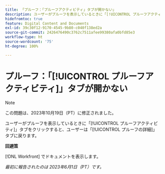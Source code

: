 ```yaml
---
title: 「プルーフ：「プルーフアクティビティ」タブが開かない」
description: ユーザーがプルーフを表示しているときに「[!UICONTROL プルーフアクティビティ]」タブをクリックすると、ユーザーは「[!UICONTROL プルーフの詳細]」タブに戻ります。
hidefromtoc: true
feature: Digital Content and Documents
exl-id: 39c30f12-9170-4545-9b80-c040f138ed2a
source-git-commit: 2426476490c3762c7511afee99380afa0bfd85e3
workflow-type: ht
source-wordcount: '75'
ht-degree: 100%

---
```


# プルーフ：「[!UICONTROL プルーフアクティビティ]」タブが開かない

>[!NOTE]
>
>この問題は、2023年10月19日（PT）に修正されました。

ユーザーがプルーフを表示しているときに「[!UICONTROL プルーフアクティビティ]」タブをクリックすると、ユーザーは「[!UICONTROL プルーフの詳細]」タブに戻ります。

**回避策**

[!DNL Workfront] でドキュメントを表示します。

_最初に報告されたのは 2023年6月1日（PT）です。_
